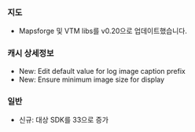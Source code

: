 ### 지도
- Mapsforge 및 VTM libs를 v0.20으로 업데이트했습니다.

### 캐시 상세정보
- New: Edit default value for log image caption prefix
- New: Ensure minimum image size for display

### 일반
- 신규: 대상 SDK를 33으로 증가
